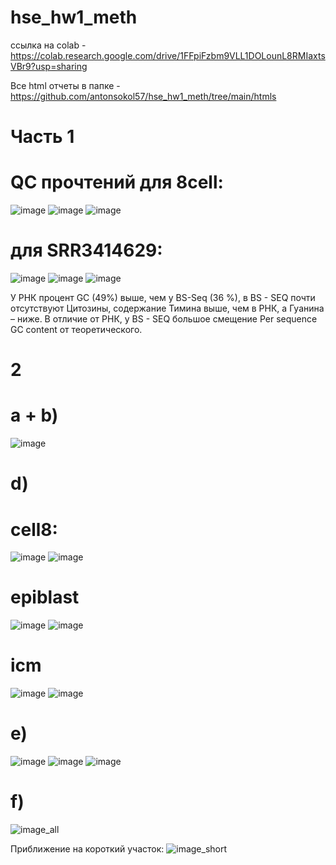 # hse_hw1_meth

ссылка на colab - https://colab.research.google.com/drive/1FFpiFzbm9VLL1DOLounL8RMIaxtsVBr9?usp=sharing

Все html отчеты в папке - https://github.com/antonsokol57/hse_hw1_meth/tree/main/htmls

# Часть 1
# QC прочтений для 8cell:
![image](https://user-images.githubusercontent.com/92381120/154567807-c0a6185d-2833-45e9-a580-f7bf71b23896.png)
![image](https://user-images.githubusercontent.com/92381120/154568007-a20b08fb-8e44-43a5-a4ee-4813aa793ac6.png)
![image](https://user-images.githubusercontent.com/92381120/154568100-f6b9aec9-5b54-4c3c-82dc-eda4a54e96bb.png)
# для SRR3414629:
![image](https://user-images.githubusercontent.com/92381120/154568269-ebaf88f2-14f8-40d6-98f5-39fd3235d23f.png)
![image](https://user-images.githubusercontent.com/92381120/154568312-6e02c828-c3a0-4fdf-9016-68a5e25053b4.png)
![image](https://user-images.githubusercontent.com/92381120/154568343-f8dd0308-3da6-4abc-9d6d-42abf4bb5912.png)

У РНК процент GC (49%) выше, чем у BS-Seq (36 %), в BS - SEQ почти отсутствуют Цитозины, cодержание Тимина выше, чем в РНК, а Гуанина – ниже. В отличие от РНК, у BS - SEQ большое смещение Per sequence GC content от теоретического.
# 2
# a + b)
![image](https://user-images.githubusercontent.com/92381120/154316913-7139abb4-9d42-45e7-a212-23279936529b.png)

# d)

# cell8:

![image](https://user-images.githubusercontent.com/92381120/154569968-9b9c611c-88be-47d0-ae7f-f82683ea33a3.png)
![image](https://user-images.githubusercontent.com/92381120/154570042-13ba0b9d-e45b-4333-a15c-66e536ea0b7c.png)

# epiblast

![image](https://user-images.githubusercontent.com/92381120/154570369-0e96891d-ac24-4b05-b6e0-912c210d7938.png)
![image](https://user-images.githubusercontent.com/92381120/154570388-ddd5f450-b248-4892-8798-f026afc66b1e.png)

# icm

![image](https://user-images.githubusercontent.com/92381120/154570427-3994bc3d-4711-42c2-b2ec-40b3720ff18e.png)
![image](https://user-images.githubusercontent.com/92381120/154570446-0b9fb0af-21e3-44ea-b5eb-d392a976f5fc.png)

# e)
![image](https://user-images.githubusercontent.com/92381120/154570624-9f869aae-1945-4288-9a78-76d1a7b87cc0.png)
![image](https://user-images.githubusercontent.com/92381120/154570663-1784b376-6949-4e4a-8fcb-92c37ebacc8a.png)
![image](https://user-images.githubusercontent.com/92381120/154570695-26f64058-9533-485e-ad24-90f727763fff.png)

# f)
![image_all](https://user-images.githubusercontent.com/92381120/154570784-7163c941-8f03-44c9-9773-8296d527923b.png)

Приближение на короткий участок:
![image_short](https://user-images.githubusercontent.com/92381120/154570805-9a73b6c7-c955-43cd-b85c-74e92b9ea8b6.png)



